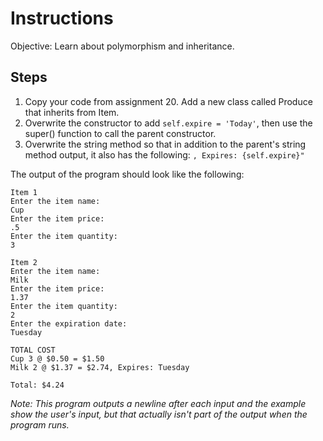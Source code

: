 # Instructions
Objective: Learn about polymorphism and inheritance.

## Steps
1. Copy your code from assignment 20. Add a new class called Produce that inherits from Item.
2. Overwrite the constructor to add ``self.expire = 'Today'``, then use the super() function to call the parent constructor.
3. Overwrite the string method so that in addition to the parent's string method output, it also has the following:
``, Expires: {self.expire}"``

The output of the program should look like the following:
```
Item 1
Enter the item name:
Cup
Enter the item price:
.5
Enter the item quantity:
3

Item 2
Enter the item name:
Milk
Enter the item price:
1.37
Enter the item quantity:
2
Enter the expiration date:
Tuesday

TOTAL COST
Cup 3 @ $0.50 = $1.50
Milk 2 @ $1.37 = $2.74, Expires: Tuesday

Total: $4.24
```
*Note: This program outputs a newline after each input and the example show the user's input, but that actually isn't part of the output when the program runs.*
